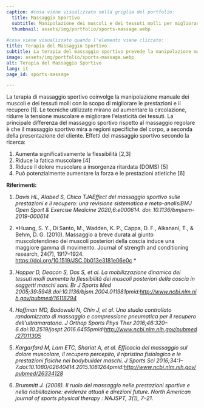 ```yaml
---
caption: #cosa viene visualizzato nella griglia del portfolio:
  title: Massaggio Sportivo
  subtitle: Manipolazione dei muscoli e dei tessuti molli per migliorare le prestazioni e il recupero
  thumbnail: assets/img/portfolio/sports-massage.webp
  
#cosa viene visualizzato quando l'elemento viene cliccato:
title: Terapia del Massaggio Sportivo
subtitle: La terapia del massaggio sportivo prevede la manipolazione manuale dei muscoli e dei tessuti molli con lo scopo di migliorare le prestazioni e il recupero [1]. Le tecniche utilizzate mirano a migliorare la circolazione, ridurre la tensione muscolare e migliorare l'elasticità dei tessuti. La principale differenza del massaggio sportivo rispetto al massaggio regolare è che il massaggio sportivo si concentra su regioni specifiche del corpo, a seconda della presentazione del cliente.
image: assets/img/portfolio/sports-massage.webp
alt: Terapia del Massaggio Sportivo
lang: it
page_id: sports-massage

---
```

La terapia di massaggio sportivo coinvolge la manipolazione manuale dei muscoli e dei tessuti molli con lo scopo di migliorare le prestazioni e il recupero [1]. Le tecniche utilizzate mirano ad aumentare la circolazione, ridurre la tensione muscolare e migliorare l'elasticità dei tessuti. La principale differenza del massaggio sportivo rispetto al massaggio regolare è che il massaggio sportivo mira a regioni specifiche del corpo, a seconda della presentazione del cliente.
Effetti del massaggio sportivo secondo la ricerca:
1. Aumenta significativamente la flessibilità [2,3]
2. Riduce la fatica muscolare [4]
3. Riduce il dolore muscolare a insorgenza ritardata (DOMS) [5]
4. Può potenzialmente aumentare la forza e le prestazioni atletiche [6]


**Riferimenti:**
1. *Davis HL, Alabed S, Chico TJAEffect del massaggio sportivo sulle prestazioni e il recupero: una revisione sistematica e meta-analisiBMJ Open Sport & Exercise Medicine 2020;6:e000614. doi: 10.1136/bmjsem-2019-000614*

2. *Huang, S. Y., Di Santo, M., Wadden, K. P., Cappa, D. F., Alkanani, T., & Behm, D. G. (2010). Massaggio a breve durata al giunto muscolotendineo dei muscoli posteriori della coscia induce una maggiore gamma di movimento. Journal of strength and conditioning research, 24(7), 1917–1924. https://doi.org/10.1519/JSC.0b013e3181e06e0c  *

3. *Hopper D, Deacon S, Das S, et al. La mobilizzazione dinamica dei tessuti molli aumenta la flessibilità dei muscoli posteriori della coscia in soggetti maschi sani. Br J Sports Med 2005;39:5948.doi:10.1136/bjsm.2004.011981pmid:http://www.ncbi.nlm.nih.gov/pubmed/16118294*  

4. *Hoffman MD, Badowski N, Chin J, et al. Uno studio controllato randomizzato di massaggio e compressione pneumatica per il recupero dell'ultramaratona. J Orthop Sports Phys Ther 2016;46:320–6.doi:10.2519/jospt.2016.6455pmid:http://www.ncbi.nlm.nih.gov/pubmed/27011305*  

5. *Kargarfard M, Lam ETC, Shariat A, et al. Efficacia del massaggio sul dolore muscolare, il recupero percepito, il ripristino fisiologico e le prestazioni fisiche nei bodybuilder maschi. J Sports Sci 2016;34:1–7.doi:10.1080/02640414.2015.1081264pmid:http://www.ncbi.nlm.nih.gov/pubmed/26334128*  

6. *Brummitt J. (2008). Il ruolo del massaggio nelle prestazioni sportive e nella riabilitazione: evidenze attuali e direzioni future. North American journal of sports physical therapy : NAJSPT, 3(1), 7–21.*